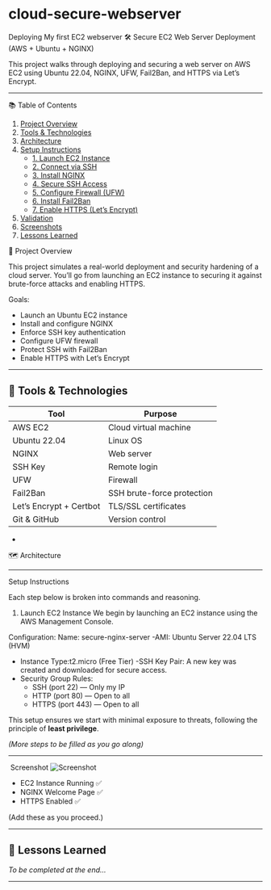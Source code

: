 # cloud-secure-webserver
Deploying My first EC2 webserver
🛠️ Secure EC2 Web Server Deployment (AWS + Ubuntu + NGINX)

This project walks through deploying and securing a web server on AWS EC2 using Ubuntu 22.04, NGINX, UFW, Fail2Ban, and HTTPS via Let’s Encrypt.

---

 📚 Table of Contents

1. [Project Overview](#project-overview)
2. [Tools & Technologies](#tools--technologies)
3. [Architecture](#architecture)
4. [Setup Instructions](#setup-instructions)
    - [1. Launch EC2 Instance](#1-launch-ec2-instance)
    - [2. Connect via SSH](#2-connect-via-ssh)
    - [3. Install NGINX](#3-install-nginx)
    - [4. Secure SSH Access](#4-secure-ssh-access)
    - [5. Configure Firewall (UFW)](#5-configure-firewall-ufw)
    - [6. Install Fail2Ban](#6-install-fail2ban)
    - [7. Enable HTTPS (Let’s Encrypt)](#7-enable-https-lets-encrypt)
5. [Validation](#validation)
6. [Screenshots](#screenshots)
7. [Lessons Learned](#lessons-learned)



 🧠 Project Overview

This project simulates a real-world deployment and security hardening of a cloud server. You’ll go from launching an EC2 instance to securing it against brute-force attacks and enabling HTTPS.

Goals:
- Launch an Ubuntu EC2 instance
- Install and configure NGINX
- Enforce SSH key authentication
- Configure UFW firewall
- Protect SSH with Fail2Ban
- Enable HTTPS with Let’s Encrypt

---

## 🧰 Tools & Technologies

| Tool | Purpose |
|------|---------|
| AWS EC2 | Cloud virtual machine |
| Ubuntu 22.04 | Linux OS |
| NGINX | Web server |
| SSH Key | Remote login |
| UFW | Firewall |
| Fail2Ban | SSH brute-force protection |
| Let’s Encrypt + Certbot | TLS/SSL certificates |
| Git & GitHub | Version control |

-

 🗺️ Architecture


---

 Setup Instructions

Each step below is broken into commands and reasoning.

1. Launch EC2 Instance
We begin by launching an EC2 instance using the AWS Management Console.

Configuration:
Name: secure-nginx-server
-AMI: Ubuntu Server 22.04 LTS (HVM)
- Instance Type:t2.micro (Free Tier)
-SSH Key Pair: A new key was created and downloaded for secure access.
- Security Group Rules:
  - SSH (port 22) — Only my IP
  - HTTP (port 80) — Open to all
  - HTTPS (port 443) — Open to all

This setup ensures we start with minimal exposure to threats, following the principle of **least privilege**.

_(More steps to be filled as you go along)_

---

️ Screenshot
![Screenshot](screenshot/image1.png)

- EC2 Instance Running ✅
- NGINX Welcome Page ✅
- HTTPS Enabled ✅

(Add these as you proceed.)

---

## 📘 Lessons Learned

_To be completed at the end..._

---

